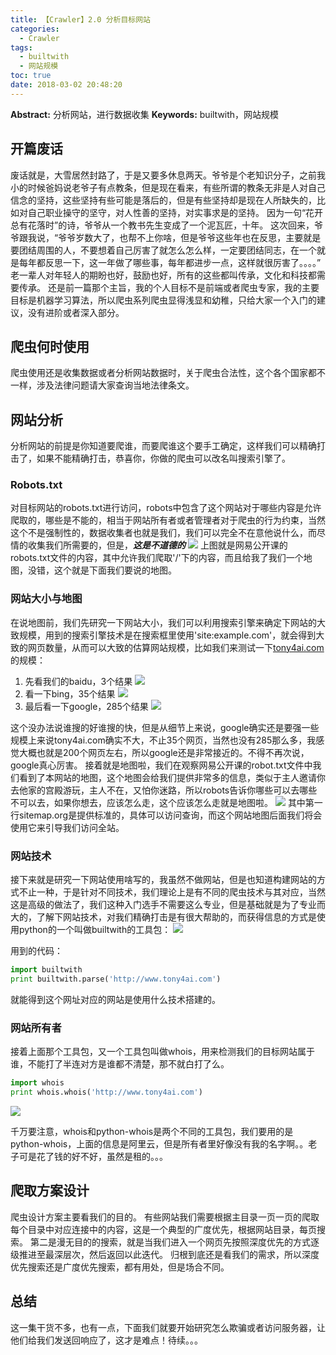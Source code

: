 ```yaml
---
title: 【Crawler】2.0 分析目标网站
categories:
  - Crawler
tags:
  - builtwith
  - 网站规模
toc: true
date: 2018-03-02 20:48:20
---
```


**Abstract:** 分析网站，进行数据收集
**Keywords:** builtwith，网站规模

<!--more-->
## 开篇废话
废话就是，大雪居然封路了，于是又要多休息两天。爷爷是个老知识分子，之前我小的时候爸妈说老爷子有点教条，但是现在看来，有些所谓的教条无非是人对自己信念的坚持，这些坚持有些可能是落后的，但是有些坚持却是现在人所缺失的，比如对自己职业操守的坚守，对人性善的坚持，对实事求是的坚持。
因为一句“花开总有花落时”的诗，爷爷从一个教书先生变成了一个泥瓦匠，十年。
这次回来，爷爷跟我说，“爷爷岁数大了，也帮不上你啥，但是爷爷这些年也在反思，主要就是要团结周围的人，不要想着自己厉害了就怎么怎么样，一定要团结同志，在一个就是每年都反思一下，这一年做了哪些事，每年都进步一点，这样就很厉害了。。。。”
老一辈人对年轻人的期盼也好，鼓励也好，所有的这些都叫传承，文化和科技都需要传承。
还是前一篇那个主旨，我的个人目标不是前端或者爬虫专家，我的主要目标是机器学习算法，所以爬虫系列爬虫显得浅显和幼稚，只给大家一个入门的建议，没有进阶或者深入部分。
## 爬虫何时使用
爬虫使用还是收集数据或者分析网站数据时，关于爬虫合法性，这个各个国家都不一样，涉及法律问题请大家查询当地法律条文。
## 网站分析
分析网站的前提是你知道要爬谁，而要爬谁这个要手工确定，这样我们可以精确打击了，如果不能精确打击，恭喜你，你做的爬虫可以改名叫搜索引擎了。
### Robots.txt
对目标网站的robots.txt进行访问，robots中包含了这个网站对于哪些内容是允许爬取的，哪些是不能的，相当于网站所有者或者管理者对于爬虫的行为约束，当然这个不是强制性的，数据收集者也就是我们，我们可以完全不在意他说什么，而尽情的收集我们所需要的，但是，***这是不道德的***
![](Crawler-2-0-分析确定目标/robots.png)
上图就是网易公开课的robots.txt文件的内容，其中允许我们爬取'/'下的内容，而且给我了我们一个地图，没错，这个就是下面我们要说的地图。
### 网站大小与地图
在说地图前，我们先研究一下网站大小，我们可以利用搜索引擎来确定下网站的大致规模，用到的搜索引擎技术是在搜索框里使用'site:example.com'，就会得到大致的网页数量，从而可以大致的估算网站规模，比如我们来测试一下[tony4ai.com](http://www.tony4ai.com)的规模：
1. 先看我们的baidu，3个结果
![](Crawler-2-0-分析确定目标/baidu.png)
2. 看一下bing，35个结果
![](Crawler-2-0-分析确定目标/bing.png)
3. 最后看一下google，285个结果
![](Crawler-2-0-分析确定目标/google.png)

这个没办法说谁搜的好谁搜的快，但是从细节上来说，google确实还是要强一些
规模上来说tony4ai.com确实不大，不止35个网页，当然也没有285那么多，我感觉大概也就是200个网页左右，所以google还是非常接近的。不得不再次说，google真心厉害。
接着就是地图啦，我们在观察网易公开课的robot.txt文件中我们看到了本网站的地图，这个地图会给我们提供非常多的信息，类似于主人邀请你去他家的宫殿游玩，主人不在，又怕你迷路，所以robots告诉你哪些可以去哪些不可以去，如果你想去，应该怎么走，这个应该怎么走就是地图啦。
![](Crawler-2-0-分析确定目标/sitemap.png)
其中第一行sitemap.org是提供标准的，具体可以访问查询，而这个网站地图后面我们将会使用它来引导我们访问全站。
### 网站技术
接下来就是研究一下网站使用啥写的，我虽然不做网站，但是也知道构建网站的方式不止一种，于是针对不同技术，我们理论上是有不同的爬虫技术与其对应，当然这是高级的做法了，我们这种入门选手不需要这么专业，但是基础就是为了专业而大的，了解下网站技术，对我们精确打击是有很大帮助的，而获得信息的方式是使用python的一个叫做builtwith的工具包：
![](Crawler-2-0-分析确定目标/builtwith.png)

用到的代码：
```python
import builtwith
print builtwith.parse('http://www.tony4ai.com')
```
就能得到这个网址对应的网站是使用什么技术搭建的。
### 网站所有者
接着上面那个工具包，又一个工具包叫做whois，用来检测我们的目标网站属于谁，不能打了半连对方是谁都不清楚，那不就白打了么。
```python
import whois
print whois.whois('http://www.tony4ai.com')
```
![](Crawler-2-0-分析确定目标/whois.png)

千万要注意，whois和python-whois是两个不同的工具包，我们要用的是python-whois，上面的信息是阿里云，但是所有者里好像没有我的名字啊。。老子可是花了钱的好不好，虽然是租的。。。
## 爬取方案设计
爬虫设计方案主要看我们的目的。
有些网站我们需要根据主目录一页一页的爬取每个目录中对应连接中的内容，这是一个典型的广度优先，根据网站目录，每页搜索。
第二是漫无目的的搜索，就是当我们进入一个网页先按照深度优先的方式逐级推进至最深层次，然后返回以此迭代。
归根到底还是看我们的需求，所以深度优先搜索还是广度优先搜索，都有用处，但是场合不同。
## 总结
这一集干货不多，也有一点，下面我们就要开始研究怎么欺骗或者访问服务器，让他们给我们发送回响应了，这才是难点！待续。。。
